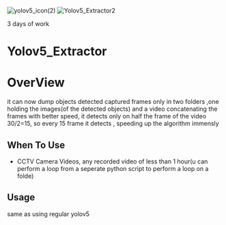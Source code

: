 ![yolov5_icon(2)](https://user-images.githubusercontent.com/33643615/202762501-eeeb9514-cf6a-4f24-a20d-435b1646dc10.png)              ![Yolov5_Extractor2](https://user-images.githubusercontent.com/33643615/202762792-a94d4b0c-aef2-49bb-959c-d27a9cba7051.png)

3 days of work
<h1>Yolov5_Extractor</h1>

<h1>OverView</h1>
it can now dump objects detected captured frames  only in two folders ,one holding the images(of the detected objects) and a video concatenating the frames with better speed, it detects only on half the frame of the video 30/2=15, so every 15 frame it detects , speeding up the algorithm immensly


## When To Use

- CCTV Camera Videos, any recorded video of less than 1 hour(u can perform a loop from a seperate python script to perform a loop on a folde)

<h2>Usage</h2>

same as using regular yolov5
